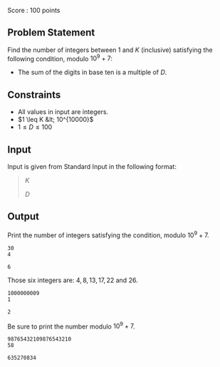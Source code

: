 Score : $100$ points

## Problem Statement

Find the number of integers between $1$ and $K$ (inclusive) satisfying the following condition, modulo $10^9 + 7$:

- The sum of the digits in base ten is a multiple of $D$.

## Constraints

- All values in input are integers.
- $1 \leq K &lt; 10^{10000}$
- $1 \leq D \leq 100$

## Input

Input is given from Standard Input in the following format:

> $K$
> 
> $D$

## Output

Print the number of integers satisfying the condition, modulo $10^9 + 7$.

```input1
30
4
```

```output1
6
```

Those six integers are: $4, 8, 13, 17, 22$ and $26$.

```input2
1000000009
1
```

```output2
2
```

Be sure to print the number modulo $10^9 + 7$.

```input3
98765432109876543210
58
```

```output3
635270834
```